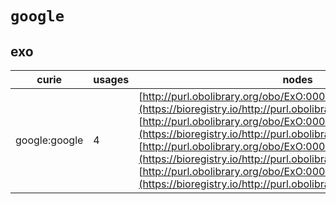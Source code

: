 # `google`

## exo

| curie         |   usages | nodes                                                                                                                                                                                                                                                                                                                                                                                                                                                              |
|---------------|----------|--------------------------------------------------------------------------------------------------------------------------------------------------------------------------------------------------------------------------------------------------------------------------------------------------------------------------------------------------------------------------------------------------------------------------------------------------------------------|
| google:google |        4 | [http://purl.obolibrary.org/obo/ExO:0000006](https://bioregistry.io/http://purl.obolibrary.org/obo/ExO:0000006), [http://purl.obolibrary.org/obo/ExO:0000007](https://bioregistry.io/http://purl.obolibrary.org/obo/ExO:0000007), [http://purl.obolibrary.org/obo/ExO:0000008](https://bioregistry.io/http://purl.obolibrary.org/obo/ExO:0000008), [http://purl.obolibrary.org/obo/ExO:0000009](https://bioregistry.io/http://purl.obolibrary.org/obo/ExO:0000009) |
